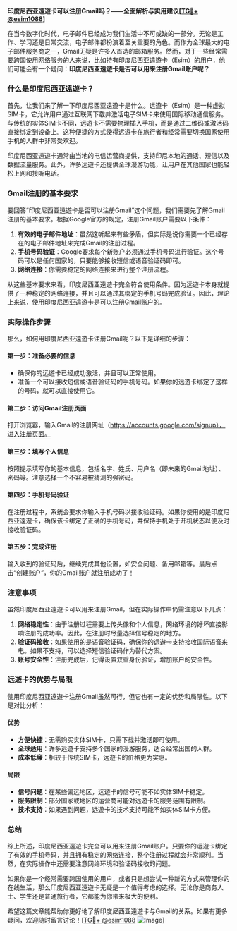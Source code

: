 **印度尼西亚遠遊卡可以注册Gmail吗？——全面解析与实用建议[[TG💪+ @esim1088](https://t.me/s/esim1088)]**

在当今数字化时代，电子邮件已经成为我们生活中不可或缺的一部分。无论是工作、学习还是日常交流，电子邮件都扮演着至关重要的角色。而作为全球最大的电子邮件服务商之一，Gmail无疑是许多人首选的邮箱服务。然而，对于一些经常需要跨国使用网络服务的人来说，比如持有印度尼西亚遠遊卡（Esim）的用户，他们可能会有一个疑问：**印度尼西亚遠遊卡是否可以用来注册Gmail账户呢？**

### **什么是印度尼西亚遠遊卡？**

首先，让我们来了解一下印度尼西亚遠遊卡是什么。远遊卡（Esim）是一种虚拟SIM卡，它允许用户通过互联网下载并激活电子SIM卡来使用国际移动通信服务。与传统的实体SIM卡不同，远遊卡不需要物理插入手机，而是通过二维码或激活码直接绑定到设备上。这种便捷的方式使得远遊卡在旅行者和经常需要切换国家使用手机的人群中非常受欢迎。

印度尼西亚遠遊卡通常由当地的电信运营商提供，支持印尼本地的通话、短信以及数据流量服务。此外，许多远遊卡还提供全球漫游功能，让用户在其他国家也能轻松上网和接听电话。

### **Gmail注册的基本要求**

要回答“印度尼西亚遠遊卡是否可以注册Gmail”这个问题，我们需要先了解Gmail注册的基本要求。根据Google官方的规定，注册Gmail账户需要以下条件：

1. **有效的电子邮件地址**：虽然这听起来有些矛盾，但实际是说你需要一个已经存在的电子邮件地址来完成Gmail的注册过程。
2. **手机号码验证**：Google要求每个新账户必须通过手机号码进行验证。这个号码可以是任何国家的，只要能够接收短信或语音验证码即可。
3. **网络连接**：你需要稳定的网络连接来进行整个注册流程。

从这些基本要求来看，印度尼西亚遠遊卡完全符合使用条件。因为远遊卡本身就提供了一种稳定的网络连接，并且可以通过其绑定的手机号码完成验证。因此，理论上来说，使用印度尼西亚遠遊卡是可以注册Gmail账户的。

### **实际操作步骤**

那么，如何用印度尼西亚遠遊卡注册Gmail呢？以下是详细的步骤：

#### **第一步：准备必要的信息**
- 确保你的远遊卡已经成功激活，并且可以正常使用。
- 准备一个可以接收短信或语音验证码的手机号码。如果你的远遊卡绑定了这样的号码，就可以直接使用它。

#### **第二步：访问Gmail注册页面**
打开浏览器，输入Gmail的注册网址（https://accounts.google.com/signup），进入注册页面。

#### **第三步：填写个人信息**
按照提示填写你的基本信息，包括名字、姓氏、用户名（即未来的Gmail地址）、密码等。注意选择一个不容易被猜测的强密码。

#### **第四步：手机号码验证**
在注册过程中，系统会要求你输入手机号码以接收验证码。如果你使用的是印度尼西亚遠遊卡，确保该卡绑定了正确的手机号码，并保持手机处于开机状态以便及时接收验证码。

#### **第五步：完成注册**
输入收到的验证码后，继续完成其他设置，如安全问题、备用邮箱等。最后点击“创建账户”，你的Gmail账户就注册成功了！

### **注意事项**

虽然印度尼西亚遠遊卡可以用来注册Gmail，但在实际操作中仍需注意以下几点：

1. **网络稳定性**：由于注册过程需要上传头像和个人信息，网络环境的好坏直接影响注册的成功率。因此，在注册时尽量选择信号稳定的地方。
2. **验证码接收**：如果使用的是语音验证码，确保你的远遊卡支持接收国际语音来电。如果不支持，可以选择短信验证码作为替代方案。
3. **账号安全性**：注册完成后，记得设置双重身份验证，增加账户的安全性。

### **远遊卡的优势与局限**

使用印度尼西亚遠遊卡注册Gmail虽然可行，但它也有一定的优势和局限性。以下是对比分析：

#### **优势**
- **方便快捷**：无需购买实体SIM卡，只需下载并激活即可使用。
- **全球适用**：许多远遊卡支持多个国家的漫游服务，适合经常出国的人群。
- **成本低廉**：相较于传统SIM卡，远遊卡的价格更为实惠。

#### **局限**
- **信号问题**：在某些偏远地区，远遊卡的信号可能不如实体SIM卡稳定。
- **服务限制**：部分国家或地区的运营商可能对远遊卡的服务范围有限制。
- **技术支持**：如果遇到问题，远遊卡的技术支持可能不如实体SIM卡方便。

### **总结**

综上所述，印度尼西亚遠遊卡完全可以用来注册Gmail账户。只要你的远遊卡绑定了有效的手机号码，并且拥有稳定的网络连接，整个注册过程就会非常顺利。当然，在实际操作中还需要注意网络环境和验证码接收的问题。

如果你是一个经常需要跨国使用的用户，或者只是想尝试一种新的方式来管理你的在线生活，那么印度尼西亚遠遊卡无疑是一个值得考虑的选择。无论你是商务人士、学生还是普通旅行者，它都能为你带来极大的便利。

希望这篇文章能帮助你更好地了解印度尼西亚遠遊卡与Gmail的关系。如果有更多疑问，欢迎随时留言讨论！[[TG💪+ @esim1088](https://t.me/s/esim1088) ![Image](https://i.postimg.cc/4NQfJmqS/Snipaste-2025-05-13-00-14-12.png)]